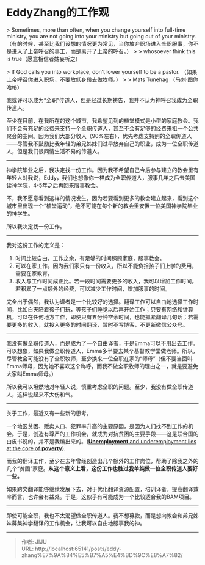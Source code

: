 # EddyZhang的工作观


&gt; Sometimes, more than often, when you change yourself into full-time ministry, you are not going into your ministry but going out of your ministry. （有的时候，甚至比我们设想的情况更为常见，当你放弃职场进入全职服事，你不是进入了上帝呼召的事工，而是离开了上帝的呼召。）
&gt; 
&gt; whosoever think this is true（愿意相信者姑妄听之）

&gt; If God calls you into workplace, don’t lower yourself to be a pastor. （如果上帝呼召你进入职场，不要放低身段去做牧师。）
&gt; 
&gt; Mats Tunehag （马刺·图你哈格）

我或许可以成为“全职”传道人，但是经过长期祷告，我并不认为神呼召我成为全职传道人。

至少在目前，在我所在的这个城市，我希望见到的植堂模式是小型的家庭教会。我们不会有充足的经费来支持一个全职传道人，甚至不会有足够的经费来租一个公共聚会的空间。因为我们大部分收入（90%左右），优先考虑支持别的全职传道人——尽管我不鼓励比我年轻的弟兄姊妹们过早放弃自己的职业，成为一位全职传道人，但是我们很同情生活不易的传道人。

---

神学院毕业之后，我决定找一份工作。因为我不希望自己今后参与建立的教会里有年轻人对我说，Eddy，我们也想像你一样成为全职传道人，服事几年之后去美国读神学院，4-5年之后再回来服事教会。

不，我不愿意看到这样的情况发生。因为若要看到更多的教会建立起来，看到这个城市里出现一个“植堂运动”，绝不可能在每个新的教会里安置一位美国神学院毕业的神学生。

所以我决定找一份工作。

---

我对这份工作的定义是：

1. 时间比较自由。工作之余，有足够的时间照顾家庭，服事教会。
2. 可以在家工作。因为我们家只有一份收入，所以不能负担孩子们上学的费用，需要在家教育。
3. 收入与工作时间成正比。若一段时间需要更多的收入，我可以增加工作时间。若积累了一点额外的经费，可以减少工作时间，增加服事的时间。

完全出于偶然，我认为译者是一个比较好的选择。翻译工作可以自由地选择工作时间，比如白天陪着孩子们玩，等孩子们睡觉以后再开始工作；只要有网络和计算机，可以在任何地方工作，即使只有五分钟空余时间，也能抓紧翻译几句话；若需要更多的收入，就投入更多的时间翻译，暂时不写博客，不更新微信公众号。

---

我没有做全职传道人，而是成为了一个自由译者，于是Emma可以不用出去工作。可以想象，如果我做全职传道人，Emma多半要去某个基督教学堂做老师。所以，尽管教会可能没有了全职牧师，至少换来一位全职在家的“师母”（但不要当面叫Emma师母，因为她不喜欢这个称呼，而我不做全职牧师的理由之一，就是要避免大家叫Emma师母。）

所以我可以坦然地对年轻人说，慎重考虑全职的问题。至少，我没有做全职传道人，这样说起来不太伤和气。

---

关于工作，最近又有一些新的思考。

一个地区贫困、贩卖人口、犯罪率升高的主要原因，是因为人们找不到工作的机会。于是，创造有尊严的工作机会，就成为对抗贫困的主要手段——这是联合国的白皮书说的，并不是我编出来的。([**Unemployment** and underemployment lies at the core of **poverty**](https://www.un.org/development/desa/socialperspectiveondevelopment/issues.html)).

而我的翻译工作，至少在去年曾经创造出几个额外的工作岗位，帮助了除我之外的几个“贫困”家庭。**从这个意义上看，这份工作也胜过我单纯做一位全职传道人要好一些。**

如果跨文翻译能够继续发展下去，对于优化翻译资源配置，培训译者，提高翻译效率而言，也许会有益处。于是，这似乎有可能成为一个比较适合我的BAM项目。

---

即使可能全职，我也不太渴望做全职传道人。我不想募款，而是想向教会和弟兄姊妹募集神学翻译的工作机会，让我可以自由地服事我的神。



---

> 作者: JIJU  
> URL: http://localhost:65141/posts/eddy-zhang%E7%9A%84%E5%B7%A5%E4%BD%9C%E8%A7%82/  

